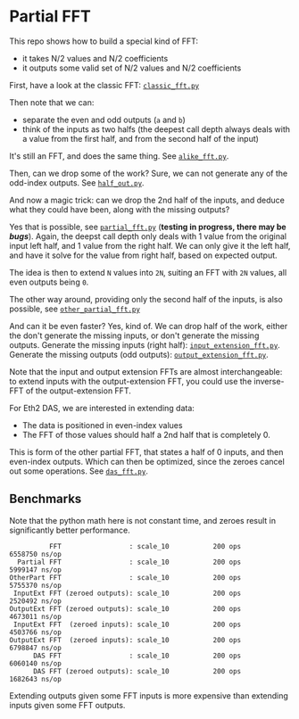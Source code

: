 # Partial FFT

This repo shows how to build a special kind of FFT:
- it takes N/2 values and N/2 coefficients
- it outputs some valid set of N/2 values and N/2 coefficients

First, have a look at the classic FFT: [`classic_fft.py`](classic_fft.py)

Then note that we can:
 - separate the even and odd outputs (`a` and `b`)
 - think of the inputs as two halfs (the deepest call depth always deals with a value from the first half, and from the second half of the input)
 
It's still an FFT, and does the same thing.
See [`alike_fft.py`](alike_fft.py).

Then, can we drop some of the work? Sure,
we can not generate any of the odd-index outputs.
See [`half_out.py`](half_out_fft.py).

And now a magic trick: can we drop the 2nd half of the inputs,
 and deduce what they could have been, along with the missing outputs?

Yes that is possible, see [`partial_fft.py`](partial_fft.py) (**testing in progress, there may be _bugs_**).
Again, the deepst call depth only deals with 1 value from the original input left half, and 1 value from the right half.
We can only give it the left half, and have it solve for the value from right half, based on expected output.

The idea is then to extend `N` values into `2N`, suiting an FFT with `2N` values, all even outputs being `0`.

The other way around, providing only the second half of the inputs, is also possible, see [`other_partial_fft.py`](./other_partial_fft.py)

And can it be even faster? Yes, kind of. We can drop half of the work, either the don't generate the missing inputs, or don't generate the missing outputs.
Generate the missing inputs (right half): [`input_extension_fft.py`](input_extension_fft.py).
Generate the missing outputs (odd outputs): [`output_extension_fft.py`](output_extension_fft.py).

Note that the input and output extension FFTs are almost interchangeable:
to extend inputs with the output-extension FFT, you could use the inverse-FFT of the output-extension FFT.  

For Eth2 DAS, we are interested in extending data:
- The data is positioned in even-index values
- The FFT of those values should half a 2nd half that is completely 0.

This is form of the other partial FFT, that states a half of 0 inputs, and then even-index outputs.
Which can then be optimized, since the zeroes cancel out some operations. 
See [`das_fft.py`](das_fft.py).

## Benchmarks

Note that the python math here is not constant time, and zeroes result in significantly better performance.

```
          FFT                 : scale_10           200 ops         6558750 ns/op
  Partial FFT                 : scale_10           200 ops         5999147 ns/op
OtherPart FFT                 : scale_10           200 ops         5755370 ns/op
 InputExt FFT (zeroed outputs): scale_10           200 ops         2520492 ns/op
OutputExt FFT (zeroed outputs): scale_10           200 ops         4673011 ns/op
 InputExt FFT  (zeroed inputs): scale_10           200 ops         4503766 ns/op
OutputExt FFT  (zeroed inputs): scale_10           200 ops         6798847 ns/op
      DAS FFT                 : scale_10           200 ops         6060140 ns/op
      DAS FFT (zeroed outputs): scale_10           200 ops         1682643 ns/op
```

Extending outputs given some FFT inputs is more expensive than extending inputs given some FFT outputs.

